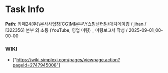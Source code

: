 # Task Info

**Path:** 카페24(주)\본사사업장\[CG]MI본부\Y쇼핑센터팀\매치메이킹 / jihan / [322356] 본부 외 소통 (YouTube, 영업 미팅) _ 미팅보고서 작성 / 2025-09-01_00-00-00

### WIKI
- ["https://wiki.simplexi.com/pages/viewpage.action?pageId=2747945008"]

